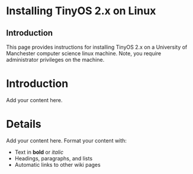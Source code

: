 # Installing TinyOS 2.x on Linux #

## Introduction ##

This page provides instructions for installing TinyOS 2.x on a University of Manchester computer science linux machine. Note, you require administrator privileges on the machine.

# Introduction #

Add your content here.


# Details #

Add your content here.  Format your content with:
  * Text in **bold** or _italic_
  * Headings, paragraphs, and lists
  * Automatic links to other wiki pages